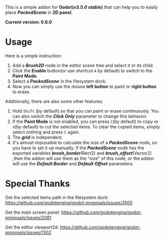 This is a simple addon for **Godot(*v3.5.0 stable*)** that can help you to easily place ***PackedScene*** in **2D panel**.

**Current version: 0.6.0**

# Usage

Here is a simple instruction:

1. Add a ***Brush2D*** node in the editor scene tree and select it or its child.
2. Click the **Enable** button(or use shortcut `A` by default) to switch to the **Paint Mode**.
3. Select a ***PackedScene*** in the filesystem dock.
4. Now you can simply use the mouse **left button** to paint or **right button** to erase.

Additionally, there are also some other features:

1. Hold `Shift` (by default) so that you can paint or erase continuously. You can also switch the ***Click Only*** parameter to change this behavior.
2. If the **Paint Mode** is not enabled, you can press `C`(by default) to copy or `X`(by default) to cut the selected items. To clear the copied items, simply select nothing and press `C` again.
3. The ***grid*** is independent.
4. It's almost impossible to calculate the size of a ***PackedScene*** node, so you have to set it up manually. if the ***PackedScene*** node has the exported variables ***brush_border***(Rect2) and ***brush_offset***(Vector2) ,then the addon will use them as the "size" of this node, or the addon will use the ***Default Border*** and ***Default Offset*** parameters.

# Special Thanks

Get the selected items path in the filesystem dock: https://github.com/godotengine/godot-proposals/issues/3505

Get the main screen panel: https://github.com/godotengine/godot-proposals/issues/2081

Get the editor viewport2d: https://github.com/godotengine/godot-proposals/issues/1302
